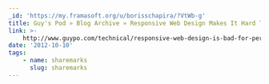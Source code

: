 ```yaml
---
_id: 'https://my.framasoft.org/u/borisschapira/?VtWb-g'
title: Guy's Pod » Blog Archive » Responsive Web Design Makes It Hard To Be Fast
link: >-
    http://www.guypo.com/technical/responsive-web-design-is-bad-for-performance-there-i-said-it/
date: '2012-10-10'
tags:
    - name: sharemarks
      slug: sharemarks
---
```


<div class="markdown"><p></p></div>
